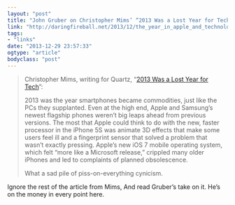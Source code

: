 ```yaml
---
layout: "post"
title: "John Gruber on Christopher Mims’ “2013 Was a Lost Year for Tech”"
link: "http://daringfireball.net/2013/12/the_year_in_apple_and_technology"
tags: 
- "links"
date: "2013-12-29 23:57:33"
ogtype: "article"
bodyclass: "post"
---
```


> Christopher Mims, writing for Quartz, “[2013 Was a Lost Year for Tech](http://qz.com/161443/2013-was-a-lost-year-for-tech/)”:
> 
> 2013 was the year smartphones became commodities, just like the PCs they supplanted. Even at the high end, Apple and Samsung’s newest flagship phones weren’t big leaps ahead from previous versions. The most that Apple could think to do with the new, faster processor in the iPhone 5S was animate 3D effects that make some users feel ill and a fingerprint sensor that solved a problem that wasn’t exactly pressing. Apple’s new iOS 7 mobile operating system, which felt “more like a Microsoft release,” crippled many older iPhones and led to complaints of planned obsolescence.
> 
> What a sad pile of piss-on-everything cynicism.

Ignore the rest of the article from Mims, And read Gruber’s take on it. He’s on the money in every point here.